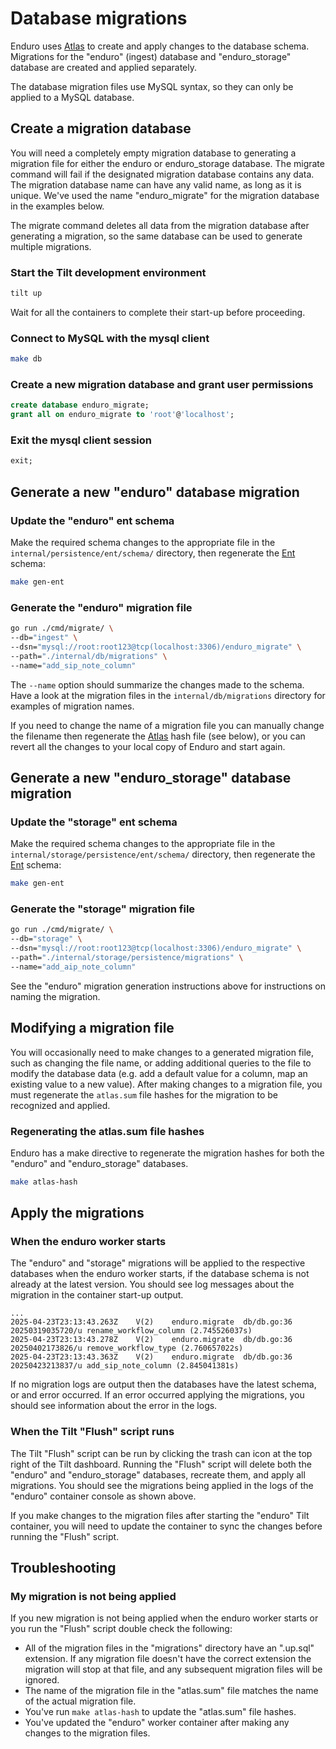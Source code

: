 # Database migrations

Enduro uses [Atlas] to create and apply changes to the database schema.
Migrations for the "enduro" (ingest) database and "enduro_storage" database are
created and applied separately.

The database migration files use MySQL syntax, so they can only be applied to a
MySQL database.

## Create a migration database

You will need a completely empty migration database to generating a migration
file for either the enduro or enduro_storage database. The migrate command will
fail if the designated migration database contains any data. The migration
database name can have any valid name, as long as it is unique. We've used the
name "enduro_migrate" for the migration database in the examples below.

The migrate command deletes all data from the migration database after
generating a migration, so the same database can be used to generate multiple migrations.

### Start the Tilt development environment

```bash
tilt up
```

Wait for all the containers to complete their start-up before proceeding.

### Connect to MySQL with the mysql client

```bash
make db
```

### Create a new migration database and grant user permissions

```sql
create database enduro_migrate;
grant all on enduro_migrate to 'root'@'localhost';
```

### Exit the mysql client session

```sql
exit;
```

## Generate a new "enduro" database migration

### Update the "enduro" ent schema

Make the required schema changes to the appropriate file in the
`internal/persistence/ent/schema/` directory, then regenerate the [Ent]
schema:

```bash
make gen-ent
```

### Generate the "enduro" migration file

```bash
go run ./cmd/migrate/ \
--db="ingest" \
--dsn="mysql://root:root123@tcp(localhost:3306)/enduro_migrate" \
--path="./internal/db/migrations" \
--name="add_sip_note_column"
```

The `--name` option should summarize the changes made to the schema. Have a look
at the migration files in the `internal/db/migrations` directory for examples of
migration names.

If you need to change the name of a migration file you can manually change the
filename then regenerate the [Atlas] hash file (see below), or you can revert
all the changes to your local copy of Enduro and start again.

## Generate a new "enduro_storage" database migration

### Update the "storage" ent schema

Make the required schema changes to the appropriate file in the
`internal/storage/persistence/ent/schema/` directory, then regenerate the [Ent]
schema:

```bash
make gen-ent
```

### Generate the "storage" migration file

```bash
go run ./cmd/migrate/ \
--db="storage" \
--dsn="mysql://root:root123@tcp(localhost:3306)/enduro_migrate" \
--path="./internal/storage/persistence/migrations" \
--name="add_aip_note_column"
```

See the "enduro" migration generation instructions above for instructions on
naming the migration.

## Modifying a migration file

You will occasionally need to make changes to a generated migration file, such
as changing the file name, or adding additional queries to the file to modify
the database data (e.g. add a default value for a column, map an existing value
to a new value). After making changes to a migration file, you must regenerate
the `atlas.sum` file hashes for the migration to be recognized and applied.

### Regenerating the atlas.sum file hashes

Enduro has a make directive to regenerate the migration hashes for both the
"enduro" and "enduro_storage" databases.

```bash
make atlas-hash
```

## Apply the migrations

### When the enduro worker starts

The "enduro" and "storage" migrations will be applied to the respective
databases when the enduro worker starts, if the database schema is not already
at the latest version. You should see log messages about the migration in the
container start-up output.

```log
...
2025-04-23T23:13:43.263Z	V(2)	enduro.migrate	db/db.go:36	20250319035720/u rename_workflow_column (2.745526037s)
2025-04-23T23:13:43.278Z	V(2)	enduro.migrate	db/db.go:36	20250402173826/u remove_workflow_type (2.760657022s)
2025-04-23T23:13:43.363Z	V(2)	enduro.migrate	db/db.go:36	20250423213837/u add_sip_note_column (2.845041381s)
```

If no migration logs are output then the databases have the latest schema, or
and error occurred. If an error occurred applying the migrations, you should see
information about the error in the logs.

### When the Tilt "Flush" script runs

The Tilt "Flush" script can be run by clicking the trash can icon at the top
right of the Tilt dashboard. Running the "Flush" script will delete both the
"enduro" and "enduro_storage" databases, recreate them, and apply all
migrations. You should see the migrations being applied in the logs of the
"enduro" container console as shown above.

If you make changes to the migration files after starting the "enduro" Tilt
container, you will need to update the container to sync the changes before
running the "Flush" script.

## Troubleshooting

### My migration is not being applied

If you new migration is not being applied when the enduro worker starts or you
run the "Flush" script double check the following:

- All of the migration files in the "migrations" directory have an ".up.sql"
  extension. If any migration file doesn't have the correct extension the
  migration will stop at that file, and any subsequent migration files will be
  ignored.
- The name of the migration file in the "atlas.sum" file matches the name of the
  actual migration file.
- You've run `make atlas-hash` to update the "atlas.sum" file hashes.
- You've updated the "enduro" worker container after making any changes to the
  migration files.

[Atlas]: https://atlasgo.io/
[Ent]: https://entgo.io
